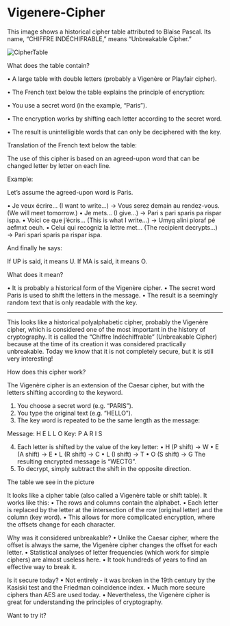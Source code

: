 # Vigenere-Cipher
This image shows a historical cipher table attributed to Blaise Pascal. Its name, “CHIFFRE INDÉCHIFRABLE,” means “Unbreakable Cipher.”

![CipherTable](dictionnairedech00poug_0081.png)

What does the table contain?

• A large table with double letters (probably a Vigenère or Playfair cipher).

• The French text below the table explains the principle of encryption:

• You use a secret word (in the example, “Paris”).

• The encryption works by shifting each letter according to the secret word.

• The result is unintelligible words that can only be deciphered with the key.

Translation of the French text below the table:

The use of this cipher is based on an agreed-upon word that can be changed letter by letter on each line.

Example:

Let’s assume the agreed-upon word is Paris.

• Je veux écrire… (I want to write…) → Vous serez demain au rendez-vous. (We will meet tomorrow.)
• Je mets… (I give…) → Pari s pari sparis pa rispar ispa.
• Voici ce que j’écris… (This is what I write…) → Umyq alini ploraf pé aefmxt oeuh.
• Celui qui recogniz la lettre met… (The recipient decrypts…) → Pari spari sparis pa rispar ispa.

And finally he says:

If UP is said, it means U. If MA is said, it means O.

What does it mean?

• It is probably a historical form of the Vigenère cipher.
• The secret word Paris is used to shift the letters in the message.
• The result is a seemingly random text that is only readable with the key.

---

This looks like a historical polyalphabetic cipher, probably the Vigenère cipher, which is considered one of the most important in the history of cryptography. It is called the “Chiffre Indéchiffrable” (Unbreakable Cipher) because at the time of its creation it was considered practically unbreakable. Today we know that it is not completely secure, but it is still very interesting!

How does this cipher work?

The Vigenère cipher is an extension of the Caesar cipher, but with the letters shifting according to the keyword.
1. You choose a secret word (e.g. “PARIS”).
2. You type the original text (e.g. “HELLO”).
3. The key word is repeated to be the same length as the message:

Message: H E L L O
Key: P A R I S

4. Each letter is shifted by the value of the key letter:
• H (P shift) → W
• E (A shift) → E
• L (R shift) → C
• L (I shift) → T
• O (S shift) → G
The resulting encrypted message is “WECTG”.
5. To decrypt, simply subtract the shift in the opposite direction.

The table we see in the picture

It looks like a cipher table (also called a Vigenère table or shift table). It works like this:
• The rows and columns contain the alphabet.
• Each letter is replaced by the letter at the intersection of the row (original letter) and the column (key word).
• This allows for more complicated encryption, where the offsets change for each character.

Why was it considered unbreakable?
• Unlike the Caesar cipher, where the offset is always the same, the Vigenère cipher changes the offset for each letter.
• Statistical analyses of letter frequencies (which work for simple ciphers) are almost useless here.
• It took hundreds of years to find an effective way to break it.

Is it secure today?
• Not entirely - it was broken in the 19th century by the Kasiski test and the Friedman coincidence index.
• Much more secure ciphers than AES are used today.
• Nevertheless, the Vigenère cipher is great for understanding the principles of cryptography.

Want to try it?

